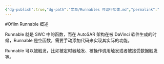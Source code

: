 ```yaml
---
{"dg-publish":true,"dg-path":"文章/Runnables 可运行实体.md","permalink":"/文章/Runnables 可运行实体/","dgEnableSearch":"true","created":"2022-07-19T15:42:01.000+08:00","updated":"2023-11-17T15:42:01.000+08:00"}
---
```


#Ofilm 
Runnable 概述

Runnable 就是 SWC 中的函数，而在 AutoSAR 架构在被 DaVinci 软件生成的时候，Runnable 是空函数，需要手动添加代码来实现其实际的功能。

Runnable 可以被触发，比如被定时器触发、被操作调用触发或者被接受数据触发等。